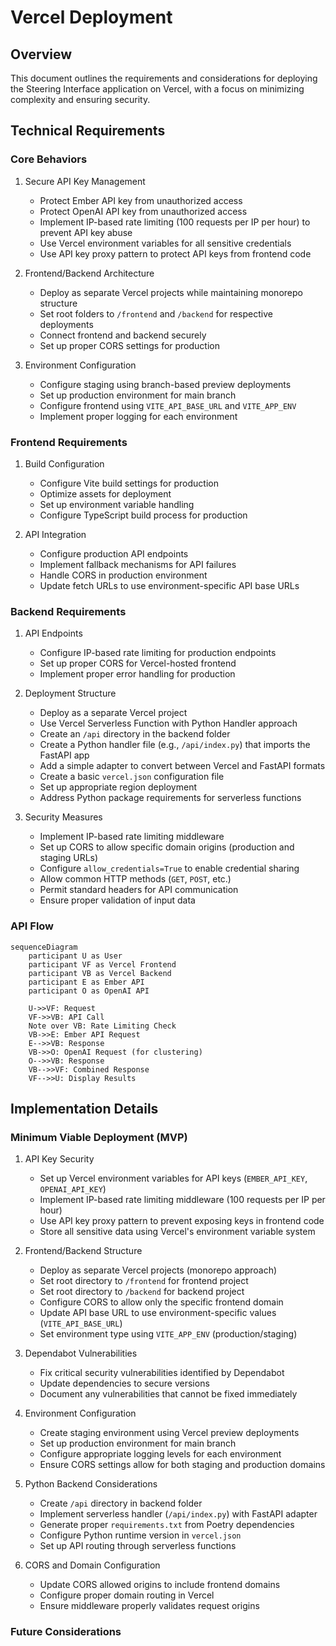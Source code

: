 # Vercel Deployment

## Overview
This document outlines the requirements and considerations for deploying the Steering Interface application on Vercel, with a focus on minimizing complexity and ensuring security.

## Technical Requirements

### Core Behaviors
1. Secure API Key Management
   - Protect Ember API key from unauthorized access
   - Protect OpenAI API key from unauthorized access
   - Implement IP-based rate limiting (100 requests per IP per hour) to prevent API key abuse
   - Use Vercel environment variables for all sensitive credentials
   - Use API key proxy pattern to protect API keys from frontend code

2. Frontend/Backend Architecture
   - Deploy as separate Vercel projects while maintaining monorepo structure
   - Set root folders to `/frontend` and `/backend` for respective deployments
   - Connect frontend and backend securely
   - Set up proper CORS settings for production

3. Environment Configuration
   - Configure staging using branch-based preview deployments
   - Set up production environment for main branch
   - Configure frontend using `VITE_API_BASE_URL` and `VITE_APP_ENV`
   - Implement proper logging for each environment

### Frontend Requirements
1. Build Configuration
   - Configure Vite build settings for production
   - Optimize assets for deployment
   - Set up environment variable handling
   - Configure TypeScript build process for production

2. API Integration
   - Configure production API endpoints
   - Implement fallback mechanisms for API failures
   - Handle CORS in production environment
   - Update fetch URLs to use environment-specific API base URLs

### Backend Requirements
1. API Endpoints
   - Configure IP-based rate limiting for production endpoints
   - Set up proper CORS for Vercel-hosted frontend
   - Implement proper error handling for production

2. Deployment Structure
   - Deploy as a separate Vercel project
   - Use Vercel Serverless Function with Python Handler approach
   - Create an `/api` directory in the backend folder
   - Create a Python handler file (e.g., `/api/index.py`) that imports the FastAPI app
   - Add a simple adapter to convert between Vercel and FastAPI formats
   - Create a basic `vercel.json` configuration file
   - Set up appropriate region deployment
   - Address Python package requirements for serverless functions

3. Security Measures
   - Implement IP-based rate limiting middleware
   - Set up CORS to allow specific domain origins (production and staging URLs)
   - Configure `allow_credentials=True` to enable credential sharing
   - Allow common HTTP methods (`GET`, `POST`, etc.)
   - Permit standard headers for API communication
   - Ensure proper validation of input data

### API Flow
```mermaid
sequenceDiagram
    participant U as User
    participant VF as Vercel Frontend
    participant VB as Vercel Backend
    participant E as Ember API
    participant O as OpenAI API

    U->>VF: Request
    VF->>VB: API Call
    Note over VB: Rate Limiting Check
    VB->>E: Ember API Request
    E-->>VB: Response
    VB->>O: OpenAI Request (for clustering)
    O-->>VB: Response
    VB-->>VF: Combined Response
    VF-->>U: Display Results
```

## Implementation Details

### Minimum Viable Deployment (MVP)
1. API Key Security
   - Set up Vercel environment variables for API keys (`EMBER_API_KEY`, `OPENAI_API_KEY`)
   - Implement IP-based rate limiting middleware (100 requests per IP per hour)
   - Use API key proxy pattern to prevent exposing keys in frontend code
   - Store all sensitive data using Vercel's environment variable system

2. Frontend/Backend Structure
   - Deploy as separate Vercel projects (monorepo approach)
   - Set root directory to `/frontend` for frontend project
   - Set root directory to `/backend` for backend project
   - Configure CORS to allow only the specific frontend domain
   - Update API base URL to use environment-specific values (`VITE_API_BASE_URL`)
   - Set environment type using `VITE_APP_ENV` (production/staging)

3. Dependabot Vulnerabilities
   - Fix critical security vulnerabilities identified by Dependabot
   - Update dependencies to secure versions
   - Document any vulnerabilities that cannot be fixed immediately

4. Environment Configuration
   - Create staging environment using Vercel preview deployments
   - Set up production environment for main branch
   - Configure appropriate logging levels for each environment
   - Ensure CORS settings allow for both staging and production domains

5. Python Backend Considerations
   - Create `/api` directory in backend folder
   - Implement serverless handler (`/api/index.py`) with FastAPI adapter
   - Generate proper `requirements.txt` from Poetry dependencies
   - Configure Python runtime version in `vercel.json`
   - Set up API routing through serverless functions

6. CORS and Domain Configuration
   - Update CORS allowed origins to include frontend domains
   - Configure proper domain routing in Vercel
   - Ensure middleware properly validates request origins

### Future Considerations

